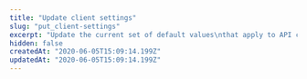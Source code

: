 ```yaml
---
title: "Update client settings"
slug: "put_client-settings"
excerpt: "Update the current set of default values\nthat apply to API clients keyed by the current authorization\ntoken."
hidden: false
createdAt: "2020-06-05T15:09:14.199Z"
updatedAt: "2020-06-05T15:09:14.199Z"
---
```

